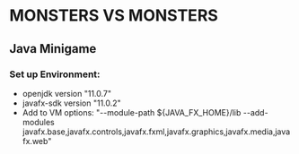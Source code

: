 # MONSTERS VS MONSTERS<br/>
## Java Minigame<br/>
### Set up Environment: <br/>
* openjdk version "11.0.7"<br/>
* javafx-sdk version "11.0.2"<br/>
* Add to VM options: "--module-path ${JAVA_FX_HOME}/lib  --add-modules javafx.base,javafx.controls,javafx.fxml,javafx.graphics,javafx.media,javafx.web"
